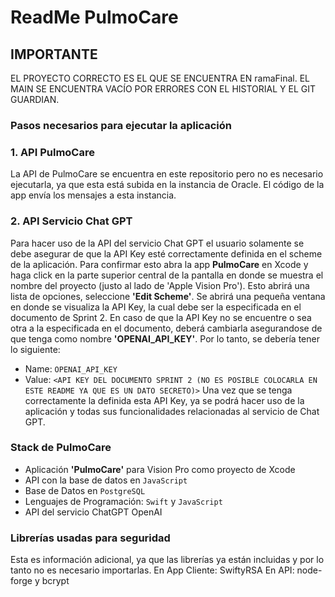 # ReadMe PulmoCare

## IMPORTANTE
EL PROYECTO CORRECTO ES EL QUE SE ENCUENTRA EN ramaFinal. EL MAIN SE ENCUENTRA VACÍO POR ERRORES CON EL HISTORIAL Y EL GIT GUARDIAN.

### Pasos necesarios para ejecutar la aplicación

### 1. API PulmoCare
  La API de PulmoCare se encuentra en este repositorio pero no es necesario ejecutarla, ya que esta está subida en la instancia de Oracle. El código de la app envía los mensajes a esta instancia.

### 2. API Servicio Chat GPT
   Para hacer uso de la API del servicio Chat GPT el usuario solamente se debe asegurar de que la API Key esté correctamente definida en el scheme de la aplicación. Para confirmar esto abra la app **PulmoCare** en Xcode y haga click en la parte superior central de la pantalla en donde se muestra el nombre del proyecto (justo al lado de 'Apple Vision Pro'). Esto abrirá una lista de opciones, seleccione **'Edit Scheme'**. Se abrirá una pequeña ventana en donde se visualiza la API Key, la cual debe ser la especificada en el documento de Sprint 2. En caso de que la API Key no se encuentre o sea otra a la especificada en el documento, deberá cambiarla asegurandose de que tenga como nombre **'OPENAI_API_KEY'**. Por lo tanto, se debería tener lo siguiente: 
- Name: `OPENAI_API_KEY`
- Value: `<API KEY DEL DOCUMENTO SPRINT 2 (NO ES POSIBLE COLOCARLA EN ESTE README YA QUE ES UN DATO SECRETO)>`
Una vez que se tenga correctamente la definida esta API Key, ya se podrá hacer uso de la aplicación y todas sus funcionalidades relacionadas al servicio de Chat GPT.

### Stack de PulmoCare
- Aplicación **'PulmoCare'** para Vision Pro como proyecto de Xcode
- API con la base de datos en `JavaScript`
- Base de Datos en `PostgreSQL`
- Lenguajes de Programación: `Swift` y `JavaScript`
- API del servicio ChatGPT OpenAI

### Librerías usadas para seguridad
Esta es información adicional, ya que las librerías ya están incluidas y por lo tanto no es necesario importarlas.
En App Cliente: SwiftyRSA
En API: node-forge y bcrypt
